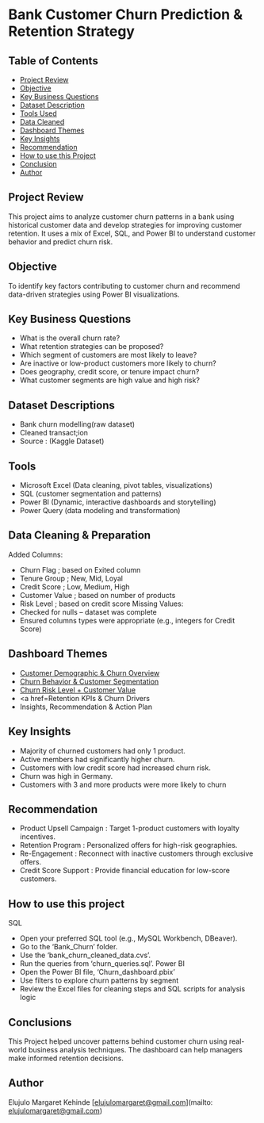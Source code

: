 # Bank Customer Churn Prediction & Retention Strategy

## Table of Contents

- [Project Review](#project-review)
- [Objective](#objective)
- [Key Business Questions](#key-business-questions)
- [Dataset Description](#dataset-description)
- [Tools Used](#tools-used)
- [Data Cleaned](#data-cleaned)
- [Dashboard Themes](#dashboard-themes)
- [Key Insights](#key-insights)
- [Recommendation](#recommendations)
- [How to use this Project](#how-to-use-this-project)
- [Conclusion](#conclusion)
- [Author](#author)

## Project Review
This project aims to analyze customer churn patterns in a bank using historical customer data and develop strategies for improving customer retention. It uses a mix of Excel, SQL, and Power BI to understand customer behavior and predict churn risk.

## Objective
To identify key factors contributing to customer churn and recommend data-driven strategies using Power BI visualizations.

## Key Business Questions
-	What is the overall churn rate?
-	What retention strategies can be proposed?
-	Which segment of customers are most likely to leave?
-	Are inactive or low-product customers more likely to churn?
-	Does geography, credit score, or tenure impact churn?
-	What customer segments are high value and high risk?

## Dataset Descriptions
-	Bank churn modelling(raw dataset)
-	Cleaned transact;ion
-	Source : (Kaggle Dataset)

## Tools
-	Microsoft Excel (Data cleaning, pivot tables, visualizations)
-	SQL (customer segmentation and patterns)
-	Power BI (Dynamic, interactive dashboards and storytelling)
-	Power Query (data modeling and transformation)

## Data Cleaning & Preparation
Added Columns:
-	Churn Flag ; based on Exited column
-	Tenure Group ; New, Mid, Loyal
-	Credit Score ; Low, Medium, High
-	Customer Value ; based on number of products
-	Risk Level ; based on credit score
Missing Values:
-	Checked for nulls – dataset was complete
-	Ensured columns types were appropriate (e.g., integers for Credit Score)

## Dashboard Themes
-	<a href=https://github.com/Maggy317/Banking-Churn-Model/blob/main/Churn_dashboard.png/Customer_Overview.png>Customer Demographic & Churn Overview</a>
-	<a href=https://github.com/Maggy317/Banking-Churn-Model/blob/main/Churn_dashboard.png/Churn_Behavior.png>Churn Behavior & Customer Segmentation</a>
-	<a href=https://github.com/Maggy317/Banking-Churn-Model/blob/main/Churn_dashboard.png/Customer_Value.png>Churn Risk Level + Customer Value</a>
- <a href=Retention KPIs & Churn Drivers
-	Insights, Recommendation & Action Plan

## Key Insights
-	Majority of churned customers had only 1 product.
-	Active members had significantly higher churn.
-	Customers with low credit score had increased churn risk.
-	Churn was high in Germany.
-	Customers with 3 and more products were more likely to churn

## Recommendation
-	Product Upsell Campaign : Target 1-product customers with loyalty incentives.
-	Retention Program : Personalized offers for high-risk geographies.
-	Re-Engagement : Reconnect with inactive customers through exclusive offers.
-	Credit Score Support : Provide financial education for low-score customers.

## How to use this project
SQL
-	Open your preferred SQL tool (e.g., MySQL Workbench, DBeaver).
-	Go to the ‘Bank_Churn’ folder.
-	Use the ‘bank_churn_cleaned_data.cvs’.
-	Run the queries from ‘churn_queries.sql’.
Power BI
-	Open the Power BI file, ‘Churn_dashboard.pbix’
-	Use filters to explore churn patterns by segment
-	Review the Excel files for cleaning steps and SQL scripts for analysis logic

## Conclusions 
This Project helped uncover patterns behind customer churn using real-world business analysis techniques. The dashboard can help managers make informed retention decisions.

## Author
Elujulo Margaret Kehinde
[elujulomargaret@gmail.com](mailto: elujulomargaret@gmail.com)

